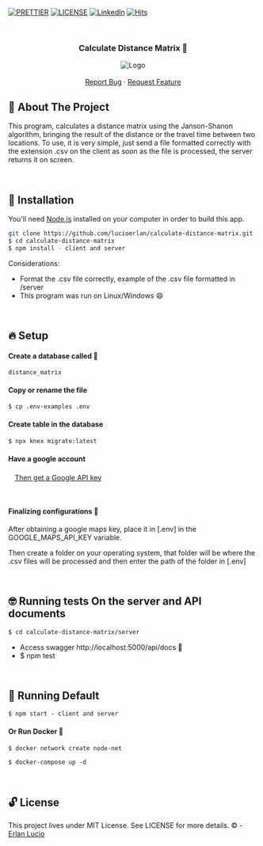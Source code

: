 <!-- PROJECT SHIELDS -->

[![PRETTIER](https://img.shields.io/badge/code_style-prettier-ff69b4.svg?style=flat-square)](https://gitter.im/jlongster/prettie)
[![LICENSE](https://img.shields.io/github/license/arshadkazmi42/awesome-github-init.svg)](https://github.com/arshadkazmi42/awesome-github-init/LICENSE)
[![LinkedIn][linkedin-shield]](https://www.linkedin.com/in/erlanlucio/)
[![Hits](https://hits.seeyoufarm.com/api/count/incr/badge.svg?url=https%3A%2F%2Fgithub.com%2Flucioerlan%2Fcalculate-distance-matrix&count_bg=%23E71A18&title_bg=%23555555&icon=dependabot.svg&icon_color=%23E7E7E7&title=views&edge_flat=false)](https://hits.seeyoufarm.com)

<!-- PROJECT -->
<br />
<p align="center">
  <h3 align="center">

Calculate Distance Matrix 🔰

  </h3> 
  <p align="center">
    <img src="https://user-images.githubusercontent.com/67064886/106472231-3ce2fe00-6481-11eb-942b-391a72a55eeb.gif" alt="Logo" >
    <br />
    <br />
    <a href="https://github.com/lucioerlan/calculate-distance-matrix/issues">Report Bug</a>
    ·
    <a href="https://github.com/lucioerlan/calculate-distance-matrix/issues">Request Feature</a>
  </p>
</p>

<!-- ABOUT THE PROJECT -->

## 🤔 About The Project

This program, calculates a distance matrix using the Janson-Shanon algorithm, bringing the result of the distance or the travel time between two locations. To use, it is very simple, just send a file formatted correctly with the extension .csv on the client as soon as the file is processed, the server returns it on screen.

<br>

<!-- INSTALLATION -->

## :hammer: Installation

You'll need [Node.js](https://nodejs.org) installed on your computer in order to build this app.

```bash
git clone https://github.com/lucioerlan/calculate-distance-matrix.git
$ cd calculate-distance-matrix
$ npm install - client and server
```

Considerations:

- Format the .csv file correctly, example of the .csv file formatted in /server
- This program was run on Linux/Windows 😄

<br>

<!-- SETUP -->

## 🔥 Setup

#### Create a database called 🐘

```
distance_matrix
```

#### Copy or rename the file

```
$ cp .env-examples .env
```

#### Create table in the database

```bash
$ npx knex migrate:latest
```

#### Have a google account

ㅤ[Then get a Google API key](https://developers.google.com/maps/documentation/javascript/get-api-key)

<br>

#### Finalizing configurations 💨

After obtaining a google maps key, place it in [.env] in the GOOGLE_MAPS_API_KEY variable.

Then create a folder on your operating system, that folder will be where the .csv files
will be processed and then enter the path of the
folder in [.env]

<br>

<!-- RUNNING TESTS -->

## 🤓 Running tests On the server and API documents

```bash
$ cd calculate-distance-matrix/server
```

- Access swagger http://localhost:5000/api/docs 🥇
- $ npm test

<br>

<!-- RUNNING -->

## 🚀 Running Default

```
$ npm start - client and server
```

#### Or Run Docker 🐳
```
$ docker network create node-net
```
```
$ docker-compose up -d
```

<br>

<!-- LICENSE -->

## 🔓 License

This project lives under MIT License. See LICENSE for more details. © - [Erlan Lucio](https://www.linkedin.com/in/erlanlucio/)

<!-- MARKDOWN LINKS & IMAGES -->
<!-- https://www.markdownguide.org/basic-syntax/#reference-style-links -->

[contributors-shield]: https://img.shields.io/github/contributors/othneildrew/Best-README-Template.svg?style=flat-square
[contributors-url]: https://github.com/othneildrew/Best-README-Template/graphs/contributors
[forks-shield]: https://img.shields.io/github/forks/othneildrew/Best-README-Template.svg?style=flat-square
[forks-url]: https://github.com/othneildrew/Best-README-Template/network/members
[stars-shield]: https://img.shields.io/github/stars/othneildrew/Best-README-Template.svg?style=flat-square
[stars-url]: https://github.com/othneildrew/Best-README-Template/stargazers
[issues-shield]: https://img.shields.io/github/issues/othneildrew/Best-README-Template.svg?style=flat-square
[issues-url]: https://github.com/othneildrew/Best-README-Template/issues
[license-shield]: https://img.shields.io/github/license/othneildrew/Best-README-Template.svg?style=flat-square
[license-url]: https://github.com/othneildrew/Best-README-Template/blob/master/LICENSE.txt
[linkedin-shield]: https://img.shields.io/badge/-LinkedIn-black.svg?style=flat-square&logo=linkedin&colorB=555
[linkedin-url]: https://linkedin.com/in/othneildrew
[product-screenshot]: images/screenshot.png
